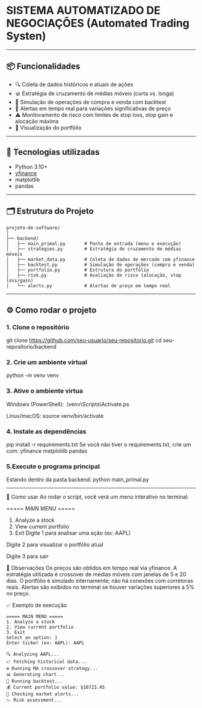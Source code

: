 # SISTEMA AUTOMATIZADO DE NEGOCIAÇÕES (Automated Trading Systen)

---

## 📦 Funcionalidades

- 🔍 Coleta de dados históricos e atuais de ações
- 📊 Estratégia de cruzamento de médias móveis (curta vs. longa)
- 💼 Simulação de operações de compra e venda com backtest
- 🚨 Alertas em tempo real para variações significativas de preço
- ⚠️ Monitoramento de risco com limites de stop loss, stop gain e alocação máxima
- 📂 Visualização do portfólio

---

## 🧠 Tecnologias utilizadas

- Python 3.10+
- [yfinance](https://pypi.org/project/yfinance/)
- matplotlib
- pandas

---

## 🗂 Estrutura do Projeto

```text
projeto-de-software/
│
├── backend/
│   ├── main_primal.py       # Ponto de entrada (menu e execução)
│   ├── strategies.py        # Estratégia de cruzamento de médias móveis
│   ├── market_data.py       # Coleta de dados de mercado com yfinance
│   ├── backtest.py          # Simulação de operações (compra e venda)
│   ├── portfolio.py         # Estrutura do portfólio
│   ├── risk.py              # Avaliação de risco (alocação, stop loss/gain)
│   └── alerts.py            # Alertas de preço em tempo real

```
---

## ⚙️ Como rodar o projeto

### 1. Clone o repositório

git clone https://github.com/seu-usuario/seu-repositorio.git
cd seu-repositorio/backend

### 2. Crie um ambiente virtual
python -m venv venv

### 3. Ative o ambiente virtua

Windows (PowerShell):
.\venv\Scripts\Activate.ps

Linux/macOS:
source venv/bin/activate

### 4. Instale as dependências
pip install -r requirements.txt
Se você não tiver o requirements.txt, crie um com:
yfinance
matplotlib
pandas

### 5.Execute o programa principal
Estando dentro da pasta backend:
python main_primal.py

---

🧪 Como usar
Ao rodar o script, você verá um menu interativo no terminal:

===== MAIN MENU =====
1. Analyze a stock
2. View current portfolio
3. Exit
Digite 1 para analisar uma ação (ex: AAPL)

Digite 2 para visualizar o portfólio atual

Digite 3 para sair

📌 Observações
Os preços são obtidos em tempo real via yfinance.
A estratégia utilizada é crossover de médias móveis com janelas de 5 e 20 dias.
O portfólio é simulado internamente; não há conexões com corretoras reais.
Alertas são exibidos no terminal se houver variações superiores a 5% no preço.

✅ Exemplo de execução
```
===== MAIN MENU =====
1. Analyze a stock
2. View current portfolio
3. Exit
Select an option: 1
Enter ticker (ex: AAPL): AAPL

🔍︎ Analyzing AAPL...
📈 Fetching historical data...
⚙️ Running MA crossover strategy...
📊 Generating chart...
💼 Running backtest...
💰 Current portfolio value: $10723.45
🚨 Checking market alerts...
📉 Risk assessment...

